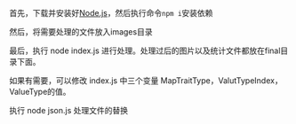 首先，下载并安装好[Node.js](https://nodejs.org/zh-cn/)，然后执行命令`npm i`安装依赖

然后，将需要处理的文件放入images目录

最后，执行 node index.js 进行处理。处理过后的图片以及统计文件都放在final目录下面。

如果有需要，可以修改 index.js 中三个变量 MapTraitType，ValutTypeIndex，ValueType的值。

执行 node json.js 处理文件的替换
